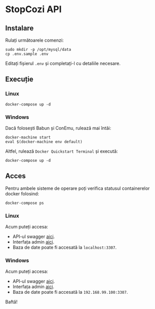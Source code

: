 # StopCozi API

## Instalare

Rulați următoarele comenzi:

```
sudo mkdir -p /opt/mysql/data
cp .env.sample .env
```

Editați fișierul `.env` și completați-l cu detaliile necesare.

## Execuție

### Linux

```
docker-compose up -d
```

### Windows

Dacă folosești Babun și ConEmu, rulează mai întâi:

```
docker-machine start
eval $(docker-machine env default)
```

Altfel, rulează `Docker Quickstart Terminal` și execută:

```
docker-compose up -d
```

## Acces

Pentru ambele sisteme de operare poți verifica statusul containerelor docker folosind:

```
docker-compose ps
```

### Linux

Acum puteți accesa:
* API-ul swagger [aici](http://localhost:8080/swagger.json).
* Interfața admin [aici](http://localhost:8081).
* Baza de date poate fi accesată la `localhost:3307`.

### Windows
Acum puteți accesa:
* API-ul swagger [aici](http://192.168.99.100:8081/swagger.json).
* Interfața admin [aici](http://192.168.99.100:8081).
* Baza de date poate fi accesată la `192.168.99.100:3307`.

Baftă!